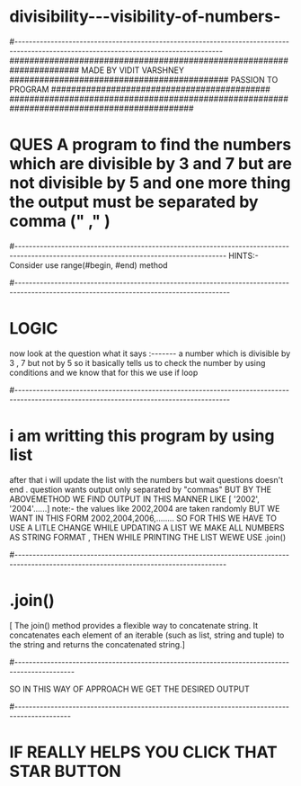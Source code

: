 # divisibility---visibility-of-numbers-
#---------------------------------------------------------------------------------------------------------------------------------------
######################################################################
MADE BY VIDIT VARSHNEY ############################################
 PASSION TO PROGRAM ############################################
 #############################################################################################
# QUES A program to find the numbers which are divisible by 3 and 7 but are not divisible by 5 and one more thing the output must be separated by comma (" ," )
#----------------------------------------------------------------------------------------------------------------------------------------
 HINTS:-
 Consider use range(#begin, #end) method
 
#-----------------------------------------------------------------------------------------------------------------------------------------


# LOGIC

now look at the question what it says :-------
a number which is divisible by 3 , 7 but not by 5 
so it basically tells us to check the number by using conditions 
and we know that for this we use if loop 

#-----------------------------------------------------------------------------------------------------------------------------------------

# i am writting this program by using list 
after that i will update the list with the numbers 
but wait questions doesn't end . question wants output only separated by "commas" 
BUT BY THE ABOVEMETHOD WE FIND OUTPUT IN THIS MANNER LIKE [ '2002', '2004'......]     note:- the values like 2002,2004 are taken randomly 
BUT WE WANT IN THIS FORM 2002,2004,2006,........
SO FOR THIS WE HAVE TO USE A LITLE CHANGE WHILE UPDATING A LIST WE MAKE ALL NUMBERS AS STRING FORMAT , THEN WHILE PRINTING THE LIST WEWE USE .join() 


#----------------------------------------------------------------------------------------------------------------------------------------

# .join()
   [ The join() method provides a flexible way to concatenate string. It concatenates each element of an iterable (such as list, string and tuple) to the string and returns the concatenated string.]
   
#----------------------------------------------------------------------------------------------

 SO IN THIS WAY OF APPROACH WE GET THE DESIRED OUTPUT 
 
 #---------------------------------------------------------------------------------------------
 
 # IF REALLY HELPS YOU CLICK THAT STAR BUTTON
